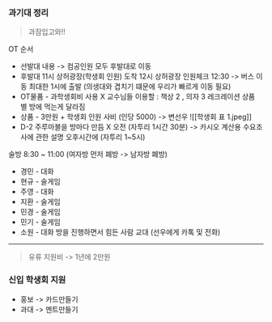 ### 과기대 정리
> 과잠입고와!!

OT 순서 
- 선발대  내용 -> 컴공인원 모두 후발대로 이동
- 후발대 
11시 상허광장(학생회 인원) 도착
12시 상허광장 인원체크
12:30 -> 버스 이동
최대한 1시에 출발 (의생대와 겹치기 떄문에 우리가 빠르게 이동 필요)
- OT물품 - 과학생회비 사용 X
교수님들 이용할 : 책상 2 , 의자 3 
레크레이션 상품 별 방에 먹는게 달라짐
- 상품 - 3만원 + 학생회 인원 사비 (인당 5000) -> 변선우
![[학생회 표 1.jpeg]]
- D-2
주루마블을 방마다 만듬 X
오전 (자투리 1시간 30분) -> 카시오 계산용 수요조사에 관한 설명
오후시간에 (자투리 1~5시) 

술방
8:30 ~ 11:00 (여자방 먼저 폐방 -> 남자방 폐방)
- 경민 - 대화
- 현규 - 술게임
- 주영 - 대화
- 지환 - 술게임
- 민경 - 술게임
- 민기 - 술게임
- 소원 - 대화
방을 진행하면서 힘든 사람 교대 (선우에게 카톡 및 전화)

---

>  유류 지원비 -> 1년에 2만원 

### 신입 학생회 지원 
- 홍보 -> 카드만들기
- 과대 -> 멘트만들기
